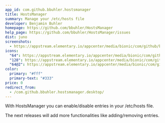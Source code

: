 ```yaml
---
app_id: com.github.bbuhler.hostsmanager
title: HostsManager
summary: Manage your /etc/hosts file
developer: Benjamin Buhler
homepage: https://github.com/bbuhler/HostsManager
help_page: https://github.com/bbuhler/HostsManager/issues
dist: juno
screenshots:
  - https://appstream.elementary.io/appcenter/media/bionic/com/github/bbuhler.hostsmanager/10C8A874784A2AA4B03C4A75310C0459/screenshots/image-1_orig.png
icons:
  "64": https://appstream.elementary.io/appcenter/media/bionic/com/github/bbuhler.hostsmanager/10C8A874784A2AA4B03C4A75310C0459/icons/64x64/com.github.bbuhler.hostsmanager_com.github.bbuhler.hostsmanager.png
  "128": https://appstream.elementary.io/appcenter/media/bionic/com/github/bbuhler.hostsmanager/10C8A874784A2AA4B03C4A75310C0459/icons/128x128/com.github.bbuhler.hostsmanager_com.github.bbuhler.hostsmanager.png
  "64@2": https://appstream.elementary.io/appcenter/media/bionic/com/github/bbuhler.hostsmanager/10C8A874784A2AA4B03C4A75310C0459/icons/64x64@2/com.github.bbuhler.hostsmanager_com.github.bbuhler.hostsmanager.png
color:
  primary: "#fff"
  primary-text: "#333"
price: 0
redirect_from:
  - /com.github.bbuhler.hostsmanager.desktop/
---
```


<p>With HostsManager you can enable/disable entries in your /etc/hosts file.</p>
<p>The next releases will add more functionalities like adding/removing entries.</p>